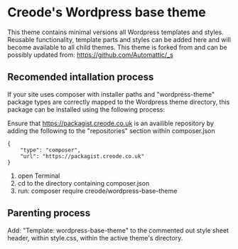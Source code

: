 # Creode's Wordpress base theme

This theme contains minimal versions all Wordpress templates and styles.
Reusable functionality, template parts and styles can be added here and will become available to all child themes.
This theme is forked from and can be possibly updated from: https://github.com/Automattic/_s

## Recomended intallation process

If your site uses composer with installer paths and "wordpress-theme" package types are correctly mapped to the Wordpress theme directory, this package can be installed using the following process:

Ensure that https://packagist.creode.co.uk is an availible repository by adding the following to the "repositories" section within composer.json

```
{
    "type": "composer",
    "url": "https://packagist.creode.co.uk"
}
```

1. open Terminal
2. cd to the directory containing composer.json
3. run: composer require creode/wordpress-base-theme

## Parenting process

Add: "Template: wordpress-base-theme" to the commented out style sheet header, within style.css, within the active theme's directory.